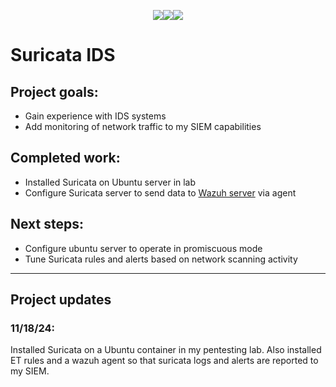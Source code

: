 <p style="text-align: center"><a href = "https://gafabic.github.io/Projects/index"><img src= "https://img.shields.io/badge/Projects-teal?style=for-the-badge"></a><a href="https://gafabic.github.io"><img src="https://img.shields.io/badge/Home-green?style=for-the-badge"></a><a href = "https://gafabic.github.io/Writeups/index"><img src = "https://img.shields.io/badge/Writeups-teal?style=for-the-badge"></a></p>

# Suricata IDS

## Project goals:
- Gain experience with IDS systems
- Add monitoring of network traffic to my SIEM capabilities

## Completed work:
- Installed Suricata on Ubuntu server in lab
- Configure Suricata server to send data to <a href = "SIEMServer">Wazuh server</a> via agent

## Next steps:
- Configure ubuntu server to operate in promiscuous mode
- Tune Suricata rules and alerts based on network scanning activity

---
## Project updates

### 11/18/24:
Installed Suricata on a Ubuntu container in my pentesting lab. Also installed ET rules and a wazuh agent so that suricata logs and alerts are reported to my SIEM.